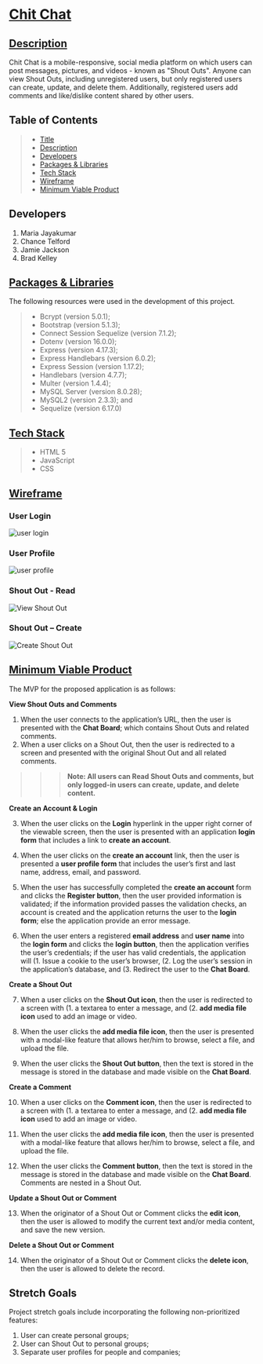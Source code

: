 # [Chit Chat](#title)

## [Description](#description)
Chit Chat is a mobile-responsive, social media platform on which users can post messages, pictures, and videos - known as "Shout Outs". Anyone can view Shout Outs, including unregistered users, but only registered users can create, update, and delete them. Additionally, registered users add comments and like/dislike content shared by other users.

## Table of Contents
> - [Title](#title)
> - [Description](#description)
> - [Developers](#developer)
> - [Packages & Libraries](#resources)
> - [Tech Stack](#stack)
> - [Wireframe](#wireframe)
> - [Minimum Viable Product](#MVP)

## Developers
1. Maria Jayakumar
2. Chance Telford
3. Jamie Jackson
4. Brad Kelley

## [Packages & Libraries](#resources)
The following resources were used in the development of this project.
> - Bcrypt (version 5.0.1);
> - Bootstrap (version 5.1.3);
> - Connect Session Sequelize (version 7.1.2);
> - Dotenv (version 16.0.0);
> - Express (version 4.17.3);
> - Express Handlebars (version 6.0.2);
> - Express Session (version 1.17.2);
> - Handlebars (version 4.7.7);
> - Multer (version 1.4.4);
> - MySQL Server (version 8.0.28);
> - MySQL2 (version 2.3.3); and
> - Sequelize (version 6.17.0)

## [Tech Stack](#stack)
> - HTML 5
> - JavaScript
> - CSS

## [Wireframe](#wireframe)
### User Login
![user login](./public/assets/images/screen1.png)

### User Profile
![user profile](./public/assets/images/screen2.png)

### Shout Out - Read
![View Shout Out](./public/assets/images/screen3.png)

### Shout Out – Create
![Create Shout Out](./public/assets/images/screen4.png)

## [Minimum Viable Product](#MVP)
The MVP for the proposed application is as follows:

**View Shout Outs and Comments**
1. When the user connects to the application’s URL, then the user is presented with the **Chat Board**; which contains Shout Outs and related comments.
2. When a user clicks on a Shout Out, then the user is redirected to a screen and presented with the original Shout Out and all related comments.
>>> **Note: All users can Read Shout Outs and comments, but only logged-in users can create, update, and delete content.**

**Create an Account & Login**

3. When the user clicks on the **Login** hyperlink in the upper right corner of the viewable screen, then the user is presented with an application **login form** that includes a link to **create an account**.

4. When the user clicks on the **create an account** link, then the user is presented a **user profile form** that includes the user’s first and last name, address, email, and password.

5. When the user has successfully completed the **create an account** form and clicks the **Register button**, then the user provided information is validated; if the information provided passes the validation checks, an account is created and the application returns the user to the **login form**; else the application provide an error message.

6. When the user enters a registered **email address** and **user name** into the **login form** and clicks the **login button**, then the application verifies the user’s credentials; if the user has valid credentials, the application will (1. Issue a cookie to the user’s browser, (2. Log the user’s session in the application’s database, and (3. Redirect the user to the **Chat Board**.

**Create a Shout Out**

7. When a user clicks on the **Shout Out icon**, then the user is redirected to a screen with (1. a textarea to enter a message, and (2. **add media file icon** used to add an image or video.

8. When the user clicks the **add media file icon**, then the user is presented with a modal-like feature that allows her/him to browse, select a file, and upload the file.

9. When the user clicks the **Shout Out button**, then the text is stored in the message is stored in the database and made visible on the **Chat Board**.

**Create a Comment**

10. When a user clicks on the **Comment icon**, then the user is redirected to a screen with (1. a textarea to enter a message, and (2. **add media file icon** used to add an image or video.

11. When the user clicks the **add media file icon**, then the user is presented with a modal-like feature that allows her/him to browse, select a file, and upload the file.

12. When the user clicks the **Comment button**, then the text is stored in the message is stored in the database and made visible on the **Chat Board**. Comments are nested in a Shout Out.

**Update a Shout Out or Comment**

13. When the originator of a Shout Out or Comment clicks the **edit icon**, then the user is allowed to modify the current text and/or media content, and save the new version.

**Delete a Shout Out or Comment**

14. When the originator of a Shout Out or Comment clicks the **delete icon**, then the user is allowed to delete the record.

## Stretch Goals
Project stretch goals include incorporating the following non-prioritized features:
1. User can create personal groups;
2. User can Shout Out to personal groups;
3. Separate user profiles for people and companies;

